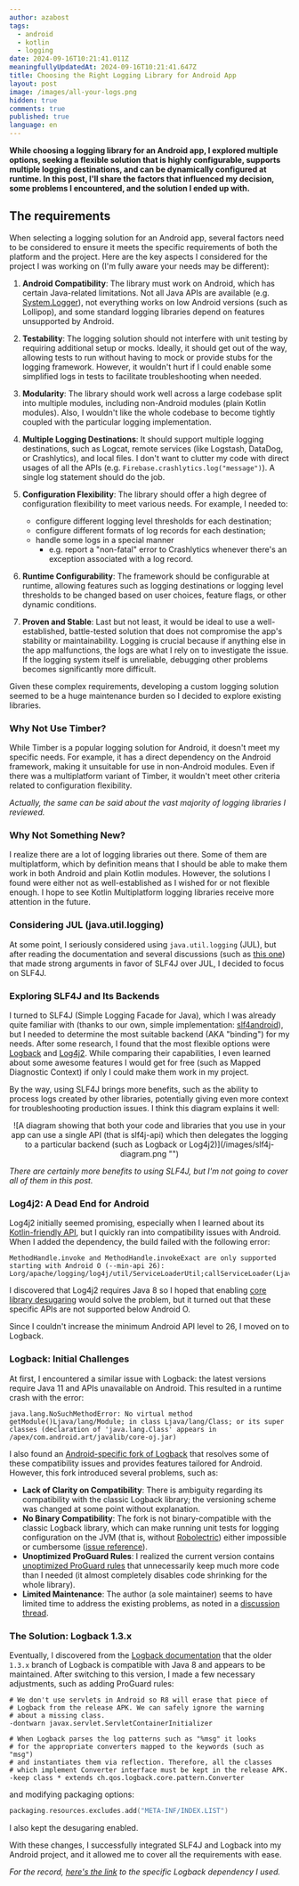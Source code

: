 ```yaml
---
author: azabost
tags:
  - android
  - kotlin
  - logging
date: 2024-09-16T10:21:41.011Z
meaningfullyUpdatedAt: 2024-09-16T10:21:41.647Z
title: Choosing the Right Logging Library for Android App
layout: post
image: /images/all-your-logs.png
hidden: true
comments: true
published: true
language: en
---
```

**While choosing a logging library for an Android app, I explored multiple options, seeking a flexible solution that is highly configurable, supports multiple logging destinations, and can be dynamically configured at runtime. In this post, I'll share the factors that influenced my decision, some problems I encountered, and the solution I ended up with.**

## The requirements

When selecting a logging solution for an Android app, several factors need to be considered to ensure it meets the specific requirements of both the platform and the project. Here are the key aspects I considered for the project I was working on (I'm fully aware your needs may be different):

1. **Android Compatibility**: The library must work on Android, which has certain Java-related limitations. Not all Java APIs are available (e.g. [System.Logger](https://docs.oracle.com/en/java/javase/17/docs/api/java.base/java/lang/System.Logger.html)), not everything works on low Android versions (such as Lollipop), and some standard logging libraries depend on features unsupported by Android.

2. **Testability**: The logging solution should not interfere with unit testing by requiring additional setup or mocks. Ideally, it should get out of the way, allowing tests to run without having to mock or provide stubs for the logging framework. However, it wouldn't hurt if I could enable some simplified logs in tests to facilitate troubleshooting when needed.

3. **Modularity**: The library should work well across a large codebase split into multiple modules, including non-Android modules (plain Kotlin modules). Also, I wouldn't like the whole codebase to become tightly coupled with the particular logging implementation.

4. **Multiple Logging Destinations**: It should support multiple logging destinations, such as Logcat, remote services (like Logstash, DataDog, or Crashlytics), and local files. I don't want to clutter my code with direct usages of all the APIs (e.g. `Firebase.crashlytics.log("message")`). A single log statement should do the job.

5. **Configuration Flexibility**: The library should offer a high degree of configuration flexibility to meet various needs. For example, I needed to:

    * configure different logging level thresholds for each destination;
    * configure different formats of log records for each destination;
    * handle some logs in a special manner
        * e.g. report a "non-fatal" error to Crashlytics whenever there's an exception associated with a log record.

6. **Runtime Configurability**: The framework should be configurable at runtime, allowing features such as logging destinations or logging level thresholds to be changed based on user choices, feature flags, or other dynamic conditions.

7. **Proven and Stable**: Last but not least, it would be ideal to use a well-established, battle-tested solution that does not compromise the app's stability or maintainability. Logging is crucial because if anything else in the app malfunctions, the logs are what I rely on to investigate the issue. If the logging system itself is unreliable, debugging other problems becomes significantly more difficult.

Given these complex requirements, developing a custom logging solution seemed to be a huge maintenance burden so I decided to explore existing libraries.

### Why Not Use Timber?

While Timber is a popular logging solution for Android, it doesn't meet my specific needs. For example, it has a direct dependency on the Android framework, making it unsuitable for use in non-Android modules. Even if there was a multiplatform variant of Timber, it wouldn't meet other criteria related to configuration flexibility.

_Actually, the same can be said about the vast majority of logging libraries I reviewed._

### Why Not Something New?

I realize there are a lot of logging libraries out there. Some of them are multiplatform, which by definition means that I should be able to make them work in both Android and plain Kotlin modules. However, the solutions I found were either not as well-established as I wished for or not flexible enough. I hope to see Kotlin Multiplatform logging libraries receive more attention in the future.

### Considering JUL (java.util.logging)

At some point, I seriously considered using `java.util.logging` (JUL), but after reading the documentation and several discussions (such as [this one](https://stackoverflow.com/questions/11359187/why-not-use-java-util-logging)) that made strong arguments in favor of SLF4J over JUL, I decided to focus on SLF4J.

### Exploring SLF4J and Its Backends

I turned to SLF4J (Simple Logging Facade for Java), which I was already quite familiar with (thanks to our own, simple implementation: [slf4android](https://github.com/bright/slf4android)), but I needed to determine the most suitable backend (AKA "binding") for my needs. After some research, I found that the most flexible options were [Logback](https://logback.qos.ch/index.html) and [Log4j2](https://logging.apache.org/log4j/2.12.x/). While comparing their capabilities, I even learned about some awesome features I would get for free (such as Mapped Diagnostic Context) if only I could make them work in my project.

By the way, using SLF4J brings more benefits, such as the ability to process logs created by other libraries, potentially giving even more context for troubleshooting production issues. I think this diagram explains it well:

<center><div className="image">![A diagram showing that both your code and libraries that you use in your app can use a single API (that is slf4j-api) which then delegates the logging to a particular backend (such as Logback or Log4j2)](/images/slf4j-diagram.png "")</div></center>

_There are certainly more benefits to using SLF4J, but I'm not going to cover all of them in this post._

### Log4j2: A Dead End for Android

Log4j2 initially seemed promising, especially when I learned about its [Kotlin-friendly API](https://logging.apache.org/log4j/kotlin/index.html), but I quickly ran into compatibility issues with Android. When I added the dependency, the build failed with the following error:

```
MethodHandle.invoke and MethodHandle.invokeExact are only supported starting with Android O (--min-api 26): Lorg/apache/logging/log4j/util/ServiceLoaderUtil;callServiceLoader(Ljava/lang/invoke/MethodHandles$Lookup;Ljava/lang/Class;Ljava/lang/ClassLoader;Z)Ljava/lang/Iterable;
```

I discovered that Log4j2 requires Java 8 so I hoped that enabling [core library desugaring](https://developer.android.com/studio/write/java8-support) would solve the problem, but it turned out that these specific APIs are not supported below Android O.

Since I couldn't increase the minimum Android API level to 26, I moved on to Logback.

### Logback: Initial Challenges

At first, I encountered a similar issue with Logback: the latest versions require Java 11 and APIs unavailable on Android. This resulted in a runtime crash with the error:

```
java.lang.NoSuchMethodError: No virtual method getModule()Ljava/lang/Module; in class Ljava/lang/Class; or its super classes (declaration of 'java.lang.Class' appears in /apex/com.android.art/javalib/core-oj.jar)
```

I also found an [Android-specific fork of Logback](https://github.com/tony19/logback-android) that resolves some of these compatibility issues and provides features tailored for Android. However, this fork introduced several problems, such as:

* **Lack of Clarity on Compatibility**: There is ambiguity regarding its compatibility with the classic Logback library; the versioning scheme was changed at some point without explanation.
* **No Binary Compatibility**: The fork is not binary-compatible with the classic Logback library, which can make running unit tests for logging configuration on the JVM (that is, without [Robolectric](https://robolectric.org/)) either impossible or cumbersome ([issue reference](https://github.com/tony19/logback-android/issues/365)).
* **Unoptimized ProGuard Rules**: I realized the current version contains [unoptimized ProGuard rules](https://github.com/tony19/logback-android/blob/d6ed2017fb87e30e8b32d794523ac29c24123c87/logback-android/consumer-rules.pro) that unnecessarily keep much more code than I needed (it almost completely disables code shrinking for the whole library).
* **Limited Maintenance**: The author (a sole maintainer) seems to have limited time to address the existing problems, as noted in a [discussion thread](https://github.com/tony19/logback-android/discussions/329).

### The Solution: Logback 1.3.x

Eventually, I discovered from the [Logback documentation](https://logback.qos.ch/dependencies.html) that the older `1.3.x` branch of Logback is compatible with Java 8 and appears to be maintained. After switching to this version, I made a few necessary adjustments, such as adding ProGuard rules:

```proguard
# We don't use servlets in Android so R8 will erase that piece of
# Logback from the release APK. We can safely ignore the warning
# about a missing class.
-dontwarn javax.servlet.ServletContainerInitializer

# When Logback parses the log patterns such as "%msg" it looks
# for the appropriate converters mapped to the keywords (such as "msg")
# and instantiates them via reflection. Therefore, all the classes
# which implement Converter interface must be kept in the release APK.
-keep class * extends ch.qos.logback.core.pattern.Converter
```

and modifying packaging options:

```kotlin
packaging.resources.excludes.add("META-INF/INDEX.LIST")
```

I also kept the desugaring enabled.

With these changes, I successfully integrated SLF4J and Logback into my Android project, and it allowed me to cover all the requirements with ease.

_For the record, [here's the link](https://mvnrepository.com/artifact/ch.qos.logback/logback-classic/1.3.14) to the specific Logback dependency I used._